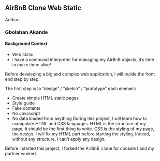 ## AirBnB Clone Web Static

Author:
### Gbolahan Akande

#### Background Context
- Web static
- I have a command interpreter for managing my AirBnB objects, it’s time to make them alive!

Before developing a big and complex web application, I will builde the front end step by step.

The first step is to “design” / “sketch” / “prototype” each element:

- Create simple HTML static pages
- Style guide
- Fake contents
- No Javascript
- No data loaded from anything
During this project, I will learn how to manipulate HTML and CSS languages. HTML is the structure of my page, it should be the first thing to write. CSS is the styling of my page, the design. I will fix my HTML part before starting the styling. Indeed, without any structure, I can’t apply any design.

Before I started this project, I forked the AirBnB_clone for console I and my partner worked.
